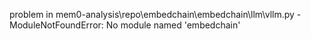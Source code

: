 problem in mem0-analysis\repo\embedchain\embedchain\llm\vllm.py - ModuleNotFoundError: No module named 'embedchain'
